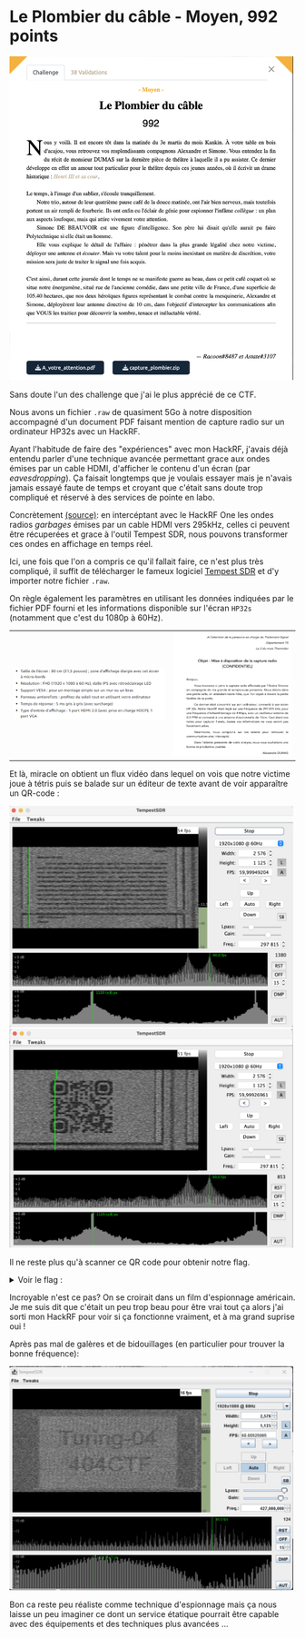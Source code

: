 # Le Plombier du câble - Moyen, 992 points

<img src="chall.png" width=500>

Sans doute l'un des challenge que j'ai le plus apprécié de ce CTF. 

Nous avons un fichier `.raw` de quasiment 5Go à notre disposition accompagné d'un document PDF faisant mention de capture radio sur un ordinateur HP32s avec un HackRF. 

Ayant l'habitude de faire des "expériences" avec mon HackRF, j'avais déjà entendu parler d'une technique avancée permettant grace aux ondes émises par un cable HDMI, d'afficher le contenu d'un écran (par *eavesdropping*). Ça faisait longtemps que je voulais essayer mais je n'avais jamais essayé faute de temps et croyant que c'était sans doute trop compliqué et réservé à des services de pointe en labo. 

Concrètement [(source)](https://www.rtl-sdr.com/?s=tempestSDR): en intercéptant avec le HackRF One les ondes radios *garbages* émises par un cable HDMI vers 295kHz, celles ci peuvent être récuperées et grace à l'outil Tempest SDR, nous pouvons transformer ces ondes en affichage en temps réel.

Ici, une fois que l'on a compris ce qu'il fallait faire, ce n'est plus très compliqué, il suffit de télécharger le fameux logiciel [Tempest SDR](https://github.com/martinmarinov/TempestSDR) et d'y importer notre fichier `.raw`.

On règle également les paramètres en utilisant les données indiquées par le fichier PDF fourni et les informations disponible sur l'écran `HP32s` (notamment que c'est du 1080p à 60Hz). 

<table>
  <tbody>
    <tr>
      <td><img src="./specs_hp32s.png" ></td>
      <td><img  src="./a_votre_attention.png" height="220" width="800"></td>
    </tr>
  </tbody>
</table>



Et là, miracle on obtient un flux vidéo dans lequel on vois que notre victime joue à tétris puis se balade sur un éditeur de texte avant de voir apparaître un QR-code :

<img src="screen_capture_word.png" width=500>

<img src="screen_capture_Tempest_SDR.png" width=500>

Il ne reste plus qu'à scanner ce QR code pour obtenir notre flag. 

<details>
<summary>Voir le flag :</summary>

***FLAG:  404CTF{4rR3tE_De_m_e$pi0Nn3R}***
</details>


Incroyable n'est ce pas? On se croirait dans un film d'espionnage américain. Je me suis dit que c'était un peu trop beau pour être vrai tout ça alors j'ai sorti mon HackRF pour voir si ça fonctionne vraiment, et à ma grand suprise oui !

Après pas mal de galères et de bidouillages (en particulier pour trouver la bonne fréquence):

<img src="Turing-04_404CTF_Tempest_SDR.png" width=500>




Bon ca reste peu réaliste comme technique d'espionnage mais ça nous laisse un peu imaginer ce dont un service étatique pourrait être capable avec des équipements et des techniques plus avancées ... 